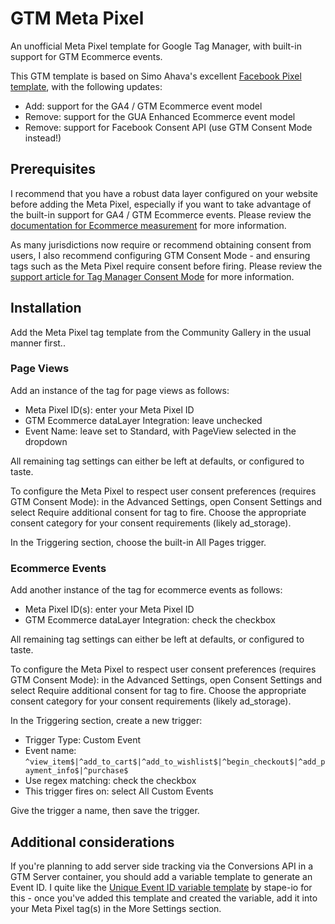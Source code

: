 # GTM Meta Pixel
An unofficial Meta Pixel template for Google Tag Manager, with built-in support for GTM Ecommerce events.

This GTM template is based on Simo Ahava's excellent [Facebook Pixel template](https://www.simoahava.com/custom-templates/facebook-pixel/), with the following updates:
* Add: support for the GA4 / GTM Ecommerce event model
* Remove: support for the GUA Enhanced Ecommerce event model
* Remove: support for Facebook Consent API (use GTM Consent Mode instead!)

## Prerequisites
I recommend that you have a robust data layer configured on your website before adding the Meta Pixel, especially if you want to take advantage of the built-in support for GA4 / GTM Ecommerce events. Please review the [documentation for Ecommerce measurement](https://developers.google.com/analytics/devguides/collection/ga4/ecommerce?client_type=gtm) for more information.

As many jurisdictions now require or recommend obtaining consent from users, I also recommend configuring GTM Consent Mode - and ensuring tags such as the Meta Pixel require consent before firing. Please review the [support article for Tag Manager Consent Mode](https://support.google.com/tagmanager/answer/10718549) for more information.

## Installation
Add the Meta Pixel tag template from the Community Gallery in the usual manner first..

### Page Views
Add an instance of the tag for page views as follows:
* Meta Pixel ID(s): enter your Meta Pixel ID
* GTM Ecommerce dataLayer Integration: leave unchecked
* Event Name: leave set to Standard, with PageView selected in the dropdown

All remaining tag settings can either be left at defaults, or configured to taste.

To configure the Meta Pixel to respect user consent preferences (requires GTM Consent Mode): in the Advanced Settings, open Consent Settings and select Require additional consent for tag to fire. Choose the appropriate consent category for your consent requirements (likely ad_storage).

In the Triggering section, choose the built-in All Pages trigger.

### Ecommerce Events
Add another instance of the tag for ecommerce events as follows:
* Meta Pixel ID(s): enter your Meta Pixel ID
* GTM Ecommerce dataLayer Integration: check the checkbox

All remaining tag settings can either be left at defaults, or configured to taste.

To configure the Meta Pixel to respect user consent preferences (requires GTM Consent Mode): in the Advanced Settings, open Consent Settings and select Require additional consent for tag to fire. Choose the appropriate consent category for your consent requirements (likely ad_storage).

In the Triggering section, create a new trigger:
* Trigger Type: Custom Event
* Event name: `^view_item$|^add_to_cart$|^add_to_wishlist$|^begin_checkout$|^add_payment_info$|^purchase$`
* Use regex matching: check the checkbox
* This trigger fires on: select All Custom Events

Give the trigger a name, then save the trigger.

## Additional considerations
If you're planning to add server side tracking via the Conversions API in a GTM Server container, you should add a variable template to generate an Event ID. I quite like the [Unique Event ID variable template](https://tagmanager.google.com/gallery/#/owners/stape-io/templates/unique-event-id-variable) by stape-io for this - once you've added this template and created the variable, add it into your Meta Pixel tag(s) in the More Settings section.
